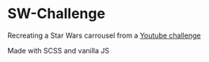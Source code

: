 # SW-Challenge

Recreating a Star Wars carrousel from a [Youtube challenge](https://www.youtube.com/watch?v=Ld97MuYMaQQ)

Made with SCSS and vanilla JS
